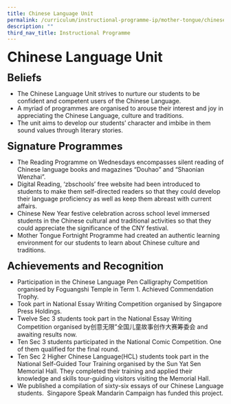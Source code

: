 ```yaml
---
title: Chinese Language Unit
permalink: /curriculum/instructional-programme-ip/mother-tongue/chinese-language-unit/
description: ""
third_nav_title: Instructional Programme
---
```




**<font size=6>Chinese Language Unit</font>**


**<font size=5>Beliefs</font>**

*   The Chinese Language Unit strives to nurture our students to be confident and competent users of the Chinese Language.
*   A myriad of programmes are organised to arouse their interest and joy in appreciating the Chinese Language, culture and traditions.
*   The unit aims to develop our students’ character and imbibe in them sound values through literary stories.

**<font size=5>Signature Programmes</font>**


*   The Reading Programme on Wednesdays encompasses silent reading of Chinese language books and magazines “Douhao” and “Shaonian Wenzhai”. 
*   Digital Reading, ‘zbschools’ free website had been introduced to students to make them self-directed readers so that they could develop their language proficiency as well as keep them abreast with current affairs.  
*   Chinese New Year festive celebration across school level immersed students in the Chinese cultural and traditional activities so that they could appreciate the significance of the CNY festival.
*   Mother Tongue Fortnight Programme had created an authentic learning environment for our students to learn about Chinese culture and traditions.

**<font size=5>Achievements and Recognition</font>**

*   Participation in the Chinese Language Pen Calligraphy Competition organised by Foguangshi Temple in Term 1. Achieved Commendation Trophy.
*   Took part in National Essay Writing Competition organised by Singapore Press Holdings.
*   Twelve Sec 3 students took part in the National Essay Writing Competition organised by创意无限”全国儿童故事创作大赛筹委会 and awaiting results now.
*   Ten Sec 3 students participated in the National Comic Competition. One of them qualified for the final round.
*   Ten Sec 2 Higher Chinese Language(HCL) students took part in the National Self-Guided Tour Training organised by the Sun Yat Sen Memorial Hall. They completed their training and applied their knowledge and skills tour-guiding visitors visiting the Memorial Hall.     
*   We published a compilation of sixty-six essays of our Chinese Language students.  Singapore Speak Mandarin Campaign has funded this project.